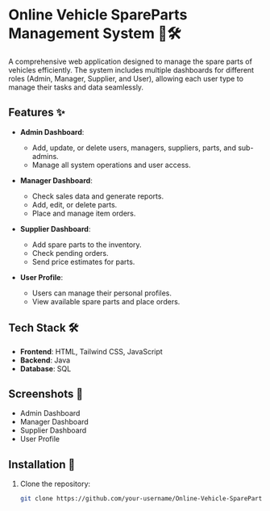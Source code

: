 # Online Vehicle SpareParts Management System 🚗🛠️

A comprehensive web application designed to manage the spare parts of vehicles efficiently. The system includes multiple dashboards for different roles (Admin, Manager, Supplier, and User), allowing each user type to manage their tasks and data seamlessly.

## Features ✨

- **Admin Dashboard**:
    - Add, update, or delete users, managers, suppliers, parts, and sub-admins.
    - Manage all system operations and user access.

- **Manager Dashboard**:
    - Check sales data and generate reports.
    - Add, edit, or delete parts.
    - Place and manage item orders.
  
- **Supplier Dashboard**:
    - Add spare parts to the inventory.
    - Check pending orders.
    - Send price estimates for parts.

- **User Profile**:
    - Users can manage their personal profiles.
    - View available spare parts and place orders.

## Tech Stack 🛠️
- **Frontend**: HTML, Tailwind CSS, JavaScript
- **Backend**: Java
- **Database**: SQL

## Screenshots 📸
- Admin Dashboard
- Manager Dashboard
- Supplier Dashboard
- User Profile

## Installation 🚀

1. Clone the repository:
   ```bash
   git clone https://github.com/your-username/Online-Vehicle-SpareParts-Management-System.git
